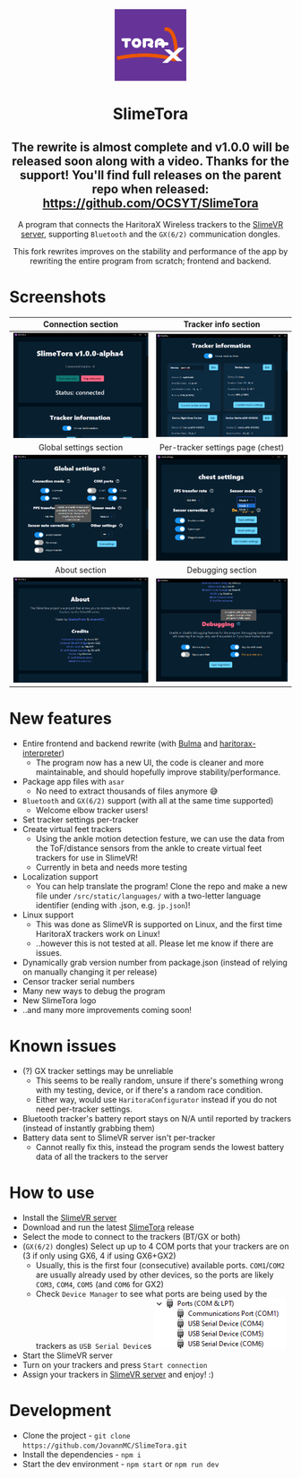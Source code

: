 <!--suppress HtmlDeprecatedAttribute -->
<div align="center">
<img src="docs/icon.png" width="128px">


# SlimeTora
## The rewrite is almost complete and v1.0.0 will be released soon along with a video. Thanks for the support! You'll find full releases on the parent repo when released: https://github.com/OCSYT/SlimeTora
A program that connects the HaritoraX Wireless trackers to the [SlimeVR server](https://docs.slimevr.dev/server/index.html), supporting `Bluetooth` and the `GX(6/2)` communication dongles.

This fork rewrites improves on the stability and performance of the app by rewriting the entire program from scratch; frontend and backend.

</div>

# Screenshots

| Connection section | Tracker info section |
|:-:|:-:|
| ![SlimeTora Connection section](docs/slimetora_ss_1.png) | ![Tracker Info section](docs/slimetora_ss_2.png) |
|  Global settings section | Per-tracker settings page (chest) |
| ![SlimeTora global settings section](docs/slimetora_ss_3.png) | ![SlimeTora per-tracker (chest) settings page](docs/slimetora_ss_4.png) |
| About section | Debugging section |
| ![SlimeTora about section](docs/slimetora_ss_5.png) | ![SlimeTora debugging section](docs/slimetora_ss_6.png) |

# New features
+ Entire frontend and backend rewrite (with [Bulma](https://bulma.io/) and [haritorax-interpreter](https://github.com/JovannMC/haritorax-interpreter))
  + The program now has a new UI, the code is cleaner and more maintainable, and should hopefully improve stability/performance.
+ Package app files with `asar`
  + No need to extract thousands of files anymore 😅
+ `Bluetooth` and `GX(6/2)` support (with all at the same time supported)
  + Welcome elbow tracker users!
+ Set tracker settings per-tracker
+ Create virtual feet trackers
  + Using the ankle motion detection festure, we can use the data from the ToF/distance sensors from the ankle to create virtual feet trackers for use in SlimeVR!
  + Currently in beta and needs more testing
+ Localization support
  + You can help translate the program! Clone the repo and make a new file under `/src/static/languages/` with a two-letter language identifier (ending with .json, e.g. `jp.json`)!
+ Linux support
  + This was done as SlimeVR is supported on Linux, and the first time HaritoraX trackers work on Linux!
  + ..however this is not tested at all. Please let me know if there are issues.
+ Dynamically grab version number from package.json (instead of relying on manually changing it per release)
+ Censor tracker serial numbers
+ Many new ways to debug the program
+ New SlimeTora logo
+ ..and many more improvements coming soon!

# Known issues
- (?) GX tracker settings may be unreliable
  - This seems to be really random, unsure if there's something wrong with my testing, device, or if there's a random race condition.
  - Either way, would use `HaritoraConfigurator` instead if you do not need per-tracker settings.
- Bluetooth tracker's battery report stays on N/A until reported by trackers (instead of instantly grabbing them)
- Battery data sent to SlimeVR server isn't per-tracker
  - Cannot really fix this, instead the program sends the lowest battery data of all the trackers to the server

# How to use
- Install the [SlimeVR server](https://docs.slimevr.dev/server/index.html)
- Download and run the latest [SlimeTora](https://github.com/JovannMC/SlimeTora/releases/latest) release
- Select the mode to connect to the trackers (BT/GX or both)
- (`GX(6/2)` dongles) Select up up to 4 COM ports that your trackers are on (3 if only using GX6, 4 if using GX6+GX2)
  - Usually, this is the first four (consecutive) available ports. `COM1`/`COM2` are usually already used by other devices, so the ports are likely `COM3`, `COM4`, `COM5` (and `COM6` for GX2)
  - Check `Device Manager` to see what ports are being used by the trackers as `USB Serial Device`s
    ![Image of Device Manager under the ports category](docs/comports.png)
- Start the SlimeVR server
- Turn on your trackers and press `Start connection`
- Assign your trackers in [SlimeVR server](https://docs.slimevr.dev/server/index.html) and enjoy! :)

# Development
- Clone the project - `git clone https://github.com/JovannMC/SlimeTora.git`
- Install the dependencies - `npm i`
- Start the dev environment - `npm start` or `npm run dev`
